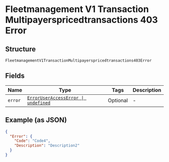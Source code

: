 
# Fleetmanagement V1 Transaction Multipayerspricedtransactions 403 Error

## Structure

`FleetmanagementV1TransactionMultipayerspricedtransactions403Error`

## Fields

| Name | Type | Tags | Description |
|  --- | --- | --- | --- |
| `error` | [`ErrorUserAccessError \| undefined`](../../doc/models/error-user-access-error.md) | Optional | - |

## Example (as JSON)

```json
{
  "Error": {
    "Code": "Code4",
    "Description": "Description2"
  }
}
```

